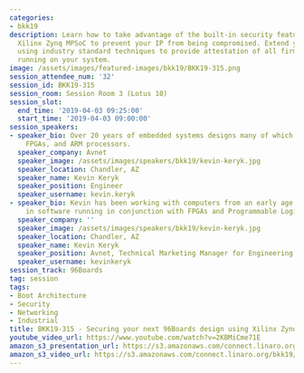 ```yaml
---
categories:
- bkk19
description: Learn how to take advantage of the built-in security features of the
  Xilinx Zynq MPSoC to prevent your IP from being compromised. Extend your platform
  using industry standard techniques to provide attestation of all firmware components
  running on your system.
image: /assets/images/featured-images/bkk19/BKK19-315.png
session_attendee_num: '32'
session_id: BKK19-315
session_room: Session Room 3 (Lotus 10)
session_slot:
  end_time: '2019-04-03 09:25:00'
  start_time: '2019-04-03 09:00:00'
session_speakers:
- speaker_bio: Over 20 years of embedded systems designs many of which are using Linux,
    FPGAs, and ARM processors.
  speaker_company: Avnet
  speaker_image: /assets/images/speakers/bkk19/kevin-keryk.jpg
  speaker_location: Chandler, AZ
  speaker_name: Kevin Keryk
  speaker_position: Engineer
  speaker_username: kevin.keryk
- speaker_bio: Kevin has been working with computers from an early age and specializes
    in software running in conjunction with FPGAs and Programmable Logic.
  speaker_company: ''
  speaker_image: /assets/images/speakers/bkk19/kevin-keryk.jpg
  speaker_location: Chandler, AZ
  speaker_name: Kevin Keryk
  speaker_position: Avnet, Technical Marketing Manager for Engineering and Technology
  speaker_username: kevinkeryk
session_track: 96Boards
tag: session
tags:
- Boot Architecture
- Security
- Networking
- Industrial
title: BKK19-315 - Securing your next 96Boards design using Xilinx Zynq MPSoC
youtube_video_url: https://www.youtube.com/watch?v=2KBMiCme71E
amazon_s3_presentation_url: https://s3.amazonaws.com/connect.linaro.org/bkk19/presentations/bkk19-315.pdf
amazon_s3_video_url: https://s3.amazonaws.com/connect.linaro.org/bkk19/videos/bkk19-315.mp4
---
```

